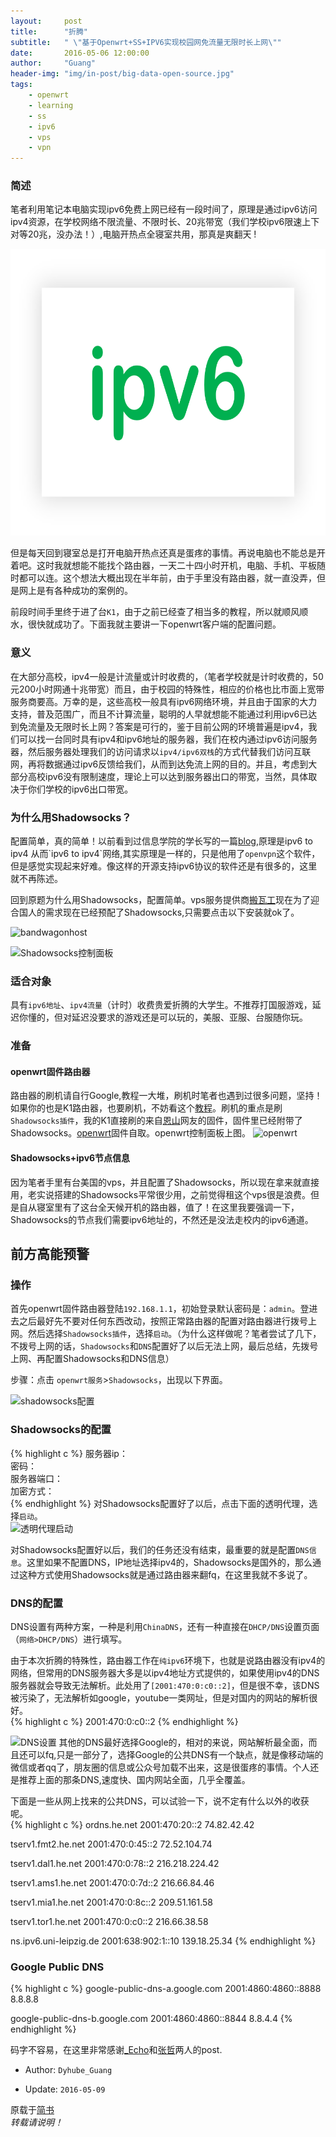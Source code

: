 ```yaml
---
layout:     post
title:      "折腾"
subtitle:   " \"基于Openwrt+SS+IPV6实现校园网免流量无限时长上网\""
date:       2016-05-06 12:00:00
author:     "Guang"
header-img: "img/in-post/big-data-open-source.jpg"
tags:
    - openwrt
    - learning
    - ss
    - ipv6
    - vps
    - vpn
---
```

### **简述**
笔者利用笔记本电脑实现ipv6免费上网已经有一段时间了，原理是通过ipv6访问ipv4资源，在学校网络不限流量、不限时长、20兆带宽（我们学校ipv6限速上下对等20兆，没办法！）,电脑开热点全寝室共用，那真是爽翻天 !    

![ipv6.png](/img/in-post/ipv6.png "ipv6")

但是每天回到寝室总是打开电脑开热点还真是蛋疼的事情。再说电脑也不能总是开着吧。这时我就想能不能找个路由器，一天二十四小时开机，电脑、手机、平板随时都可以连。这个想法大概出现在半年前，由于手里没有路由器，就一直没弄，但是网上是有各种成功的案例的。  

前段时间手里终于进了台`K1`，由于之前已经查了相当多的教程，所以就顺风顺水，很快就成功了。下面我就主要讲一下openwrt客户端的配置问题。

### **意义**
在大部分高校，ipv4一般是计流量或计时收费的，（笔者学校就是计时收费的，50元200小时网通十兆带宽）而且，由于校园的特殊性，相应的价格也比市面上宽带服务商要高。万幸的是，这些高校一般具有ipv6网络环境，并且由于国家的大力支持，普及范围广，而且不计算流量，聪明的人早就想能不能通过利用ipv6已达到免流量及无限时长上网？答案是可行的，鉴于目前公网的环境普遍是ipv4，我们可以找一台同时具有ipv4和ipv6地址的服务器，我们在校内通过ipv6访问服务器，然后服务器处理我们的访问请求以`ipv4/ipv6双栈`的方式代替我们访问互联网，再将数据通过ipv6反馈给我们，从而到达免流上网的目的。并且，考虑到大部分高校ipv6没有限制速度，理论上可以达到服务器出口的带宽，当然，具体取决于你们学校的ipv6出口带宽。

### **为什么用Shadowsocks？**
配置简单，真的简单！以前看到过信息学院的学长写的一篇[blog](http://blog.claves.me/2015/05/13/openvpn_ipv6_openwrt/"blog"),原理是ipv6 to ipv4 从而`ipv6 to ipv4`网络,其实原理是一样的，只是他用了`openvpn`这个软件，但是感觉实现起来好难。像这样的开源支持ipv6协议的软件还是有很多的，这里就不再陈述。

回到原题为什么用Shadowsocks，配置简单。vps服务提供商[搬瓦工](https://bandwagonhost.com/)现在为了迎合国人的需求现在已经预配了Shadowsocks,只需要点击以下安装就ok了。

![bandwagonhost](http://upload-images.jianshu.io/upload_images/877518-ab3dea8d36104b08.png?imageMogr2/auto-orient/strip%7CimageView2/2/w/1240)

![Shadowsocks控制面板](http://upload-images.jianshu.io/upload_images/877518-26616c3b7a7e41ef.png?imageMogr2/auto-orient/strip%7CimageView2/2/w/1240)

### **适合对象**
具有`ipv6地址`、`ipv4流量`（计时）收费贵爱折腾的大学生。不推荐打国服游戏，延迟你懂的，但对延迟没要求的游戏还是可以玩的，美服、亚服、台服随你玩。

### **准备**

#### **openwrt固件路由器**
路由器的刷机请自行Google,教程一大堆，刷机时笔者也遇到过很多问题，坚持！如果你的也是K1路由器，也要刷机，不妨看这个[教程](http://www.right.com.cn/forum/thread-181221-1-1.html)。刷机的重点是刷`Shadowsocks插件`，我的K1直接刷的来自[恩山](http://www.right.com.cn/forum/forum.php)网友的固件，固件里已经附带了Shadowsocks。[openwrt](http://pan.baidu.com/s/1dFJO4hF)固件自取。openwrt控制面板上图。
![openwrt](http://upload-images.jianshu.io/upload_images/877518-ed11845c67728119.png?imageMogr2/auto-orient/strip%7CimageView2/2/w/1240)

#### **Shadowsocks+ipv6节点信息**
因为笔者手里有台美国的vps，并且配置了Shadowsocks，所以现在拿来就直接用，老实说搭建的Shadowsocks平常很少用，之前觉得租这个vps很是浪费。但是自从寝室里有了这台全天候开机的路由器，值了！在这里我要强调一下，Shadowsocks的节点我们需要ipv6地址的，不然还是没法走校内的ipv6通道。

## **前方高能预警**    

### **操作**  

首先openwrt固件路由器登陆`192.168.1.1`，初始登录默认密码是：`admin`。登进去之后最好先不要对任何东西改动，按照正常路由器的配置对路由器进行拨号上网。然后选择`Shadowsocks插件`，选择`启动`。（为什么这样做呢？笔者尝试了几下，不拨号上网的话，`Shadowsocks`和`DNS`配置好了以后无法上网，最后总结，先拨号上网、再配置Shadowsocks和DNS信息）      

步骤：点击 `openwrt服务`>`Shadowsocks`，出现以下界面。

![shadowsocks配置](http://upload-images.jianshu.io/upload_images/877518-8304c61781a62c95.png?imageMogr2/auto-orient/strip%7CimageView2/2/w/1240)

### **Shadowsocks的配置**
{% highlight c %}
服务器ip：  
密码：  
服务器端口：  
加密方式：  
{% endhighlight %}
对Shadowsocks配置好了以后，点击下面的透明代理，选择`启动`。  
![透明代理启动](http://upload-images.jianshu.io/upload_images/877518-b2304b09473a3a76.png?imageMogr2/auto-orient/strip%7CimageView2/2/w/1240)

对Shadowsocks配置好以后，我们的任务还没有结束，最重要的就是配置`DNS信息`。这里如果不配置DNS，IP地址选择ipv4的，Shadowsocks是国外的，那么通过这种方式使用Shadowsocks就是通过路由器来翻fq，在这里我就不多说了。

### **DNS的配置**
DNS设置有两种方案，一种是利用`ChinaDNS`，还有一种直接在`DHCP/DNS`设置页面（`网络>DHCP/DNS`）进行填写。  

由于本次折腾的特殊性，路由器工作在`纯ipv6`环境下，也就是说路由器没有ipv4的网络，但常用的DNS服务器大多是以ipv4地址方式提供的，如果使用ipv4的DNS服务器就会导致无法解析。此处用了`[2001:470:0:c0::2]`，但是很不幸，该DNS被污染了，无法解析如google，youtube一类网址，但是对国内的网站的解析很好。  
{% highlight c %}
2001:470:0:c0::2
{% endhighlight %}

![DNS设置](http://upload-images.jianshu.io/upload_images/877518-a819f528346ea980.png?imageMogr2/auto-orient/strip%7CimageView2/2/w/1240)
其他的DNS最好选择Google的，相对的来说，网站解析最全面，而且还可以fq,只是一部分了，选择Google的公共DNS有一个缺点，就是像移动端的微信或者qq了，朋友圈的信息或公众号加载不出来，这是很蛋疼的事情。个人还是推荐上面的那条DNS,速度快、国内网站全面，几乎全覆盖。  

下面是一些从网上找来的公共DNS，可以试验一下，说不定有什么以外的收获呢。  
{% highlight c %}
ordns.he.net  2001:470:20::2     74.82.42.42

tserv1.fmt2.he.net  2001:470:0:45::2   72.52.104.74

tserv1.dal1.he.net  2001:470:0:78::2   216.218.224.42

tserv1.ams1.he.net  2001:470:0:7d::2   216.66.84.46

tserv1.mia1.he.net  2001:470:0:8c::2   209.51.161.58

tserv1.tor1.he.net  2001:470:0:c0::2   216.66.38.58

ns.ipv6.uni-leipzig.de  2001:638:902:1::10   139.18.25.34
{% endhighlight %}
### **Google Public DNS**
{% highlight c %}
google-public-dns-a.google.com  2001:4860:4860::8888   8.8.8.8

google-public-dns-b.google.com  2001:4860:4860::8844   8.8.4.4
{% endhighlight %}

码字不容易，在这里非常感谢[_Echo](http://www.jianshu.com/p/6559d6e4e7ab)和[张哲](https://www.zhangzhe.info/2016/03/openwrt-shadowsocks-ipv6/)两人的post.  

+ Author: `Dyhube_Guang`

+ Update: `2016-05-09`

原载于[简书](http://www.jianshu.com/p/4d44172f1a5b)    
*转载请说明！*
